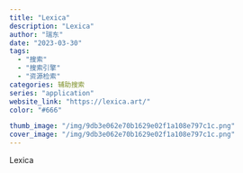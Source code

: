 ```yaml
---
title: "Lexica"
description: "Lexica"
author: "瑞东"
date: "2023-03-30"
tags:
  - "搜索"
  - "搜索引擎"
  - "资源检索"
categories: 辅助搜索
series: "application"
website_link: "https://lexica.art/"
color: "#666"

thumb_image: "/img/9db3e062e70b1629e02f1a108e797c1c.png"
cover_image: "/img/9db3e062e70b1629e02f1a108e797c1c.png"
---
```


Lexica